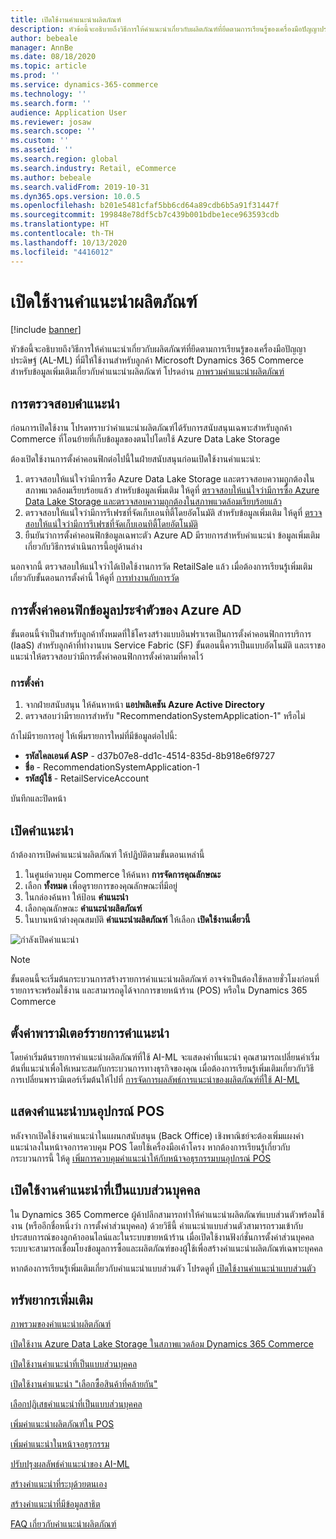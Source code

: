 ```yaml
---
title: เปิดใช้งานคำแนะนำผลิตภัณฑ์
description: หัวข้อนี้จะอธิบายถึงวิธีการให้คำแนะนำเกี่ยวกับผลิตภัณฑ์ที่ยึดตามการเรียนรู้ของเครื่องมือปัญญาประดิษฐ์ (AL-ML) ที่มีให้ใช้งานสำหรับลูกค้า Microsoft Dynamics 365 Commerce
author: bebeale
manager: AnnBe
ms.date: 08/18/2020
ms.topic: article
ms.prod: ''
ms.service: dynamics-365-commerce
ms.technology: ''
ms.search.form: ''
audience: Application User
ms.reviewer: josaw
ms.search.scope: ''
ms.custom: ''
ms.assetid: ''
ms.search.region: global
ms.search.industry: Retail, eCommerce
ms.author: bebeale
ms.search.validFrom: 2019-10-31
ms.dyn365.ops.version: 10.0.5
ms.openlocfilehash: b201e5481cfaf5bb6cd64a89cdb6b5a91f31447f
ms.sourcegitcommit: 199848e78df5cb7c439b001bdbe1ece963593cdb
ms.translationtype: HT
ms.contentlocale: th-TH
ms.lasthandoff: 10/13/2020
ms.locfileid: "4416012"
---
```

# <a name="enable-product-recommendations"></a>เปิดใช้งานคำแนะนำผลิตภัณฑ์

[!include [banner](includes/banner.md)]

หัวข้อนี้จะอธิบายถึงวิธีการให้คำแนะนำเกี่ยวกับผลิตภัณฑ์ที่ยึดตามการเรียนรู้ของเครื่องมือปัญญาประดิษฐ์ (AL-ML) ที่มีให้ใช้งานสำหรับลูกค้า Microsoft Dynamics 365 Commerce สำหรับข้อมูลเพิ่มเติมเกี่ยวกับคำแนะนำผลิตภัณฑ์ โปรดอ่าน [ภาพรวมคำแนะนำผลิตภัณฑ์](product-recommendations.md)

## <a name="recommendations-pre-check"></a>การตรวจสอบคำแนะนำ

ก่อนการเปิดใช้งาน โปรดทราบว่าคำแนะนำผลิตภัณฑ์ได้รับการสนับสนุนเฉพาะสำหรับลูกค้า Commerce ที่โอนย้ายที่เก็บข้อมูลของตนไปโดยใช้ Azure Data Lake Storage 

ต้องเปิดใช้งานการตั้งค่าคอนฟิกต่อไปนี้ในฝ่ายสนับสนุนก่อนเปิดใช้งานคำแนะนำ:

1. ตรวจสอบให้แน่ใจว่ามีการซื้อ Azure Data Lake Storage และตรวจสอบความถูกต้องในสภาพแวดล้อมเรียบร้อยแล้ว สำหรับข้อมูลเพิ่มเติม ให้ดูที่ [ตรวจสอบให้แน่ใจว่ามีการซื้อ Azure Data Lake Storage และตรวจสอบความถูกต้องในสภาพแวดล้อมเรียบร้อยแล้ว](enable-ADLS-environment.md)
2. ตรวจสอบให้แน่ใจว่ามีการรีเฟรชที่จัดเก็บเอนทิตี้โดยอัตโนมัติ สำหรับข้อมูลเพิ่มเติม ให้ดูที่ [ตรวจสอบให้แน่ใจว่ามีการรีเฟรชที่จัดเก็บเอนทิตี้โดยอัตโนมัติ](../fin-ops-core/dev-itpro/data-entities/entity-store-data-lake.md)
3. ยืนยันว่าการตั้งค่าคอนฟิกข้อมูลเฉพาะตัว Azure AD มีรายการสำหรับคำแนะนำ ข้อมูลเพิ่มเติมเกี่ยวกับวิธีการดำเนินการนี้อยู่ด้านล่าง

นอกจากนี้ ตรวจสอบให้แน่ใจว่าได้เปิดใช้งานการวัด RetailSale แล้ว เมื่อต้องการเรียนรู้เพิ่มเติมเกี่ยวกับขั้นตอนการตั้งค่านี้ ให้ดูที่ [การทำงานกับการวัด](https://docs.microsoft.com/dynamics365/ai/customer-insights/pm-measures)

## <a name="azure-ad-identity-configuration"></a>การตั้งค่าคอนฟิกข้อมูลประจำตัวของ Azure AD

ขั้นตอนนี้จำเป็นสำหรับลูกค้าทั้งหมดที่ใช้โครงสร้างแบบอินฟราเรดเป็นการตั้งค่าคอนฟิกการบริการ (IaaS) สำหรับลูกค้าที่ทำงานบน Service Fabric (SF) ขั้นตอนนี้ควรเป็นแบบอัตโนมัติ และเราขอแนะนำให้ตรวจสอบว่ามีการตั้งค่าคอนฟิกการตั้งค่าตามที่คาดไว้

### <a name="setup"></a>การตั้งค่า

1. จากฝ่ายสนับสนุน ให้ค้นหาหน้า **แอปพลิเคชัน Azure Active Directory**
2. ตรวจสอบว่ามีรายการสำหรับ "RecommendationSystemApplication-1" หรือไม่

ถ้าไม่มีรายการอยู่ ให้เพิ่มรายการใหม่ที่มีข้อมูลต่อไปนี้:

- **รหัสไคลเอนต์ ASP** - d37b07e8-dd1c-4514-835d-8b918e6f9727
- **ชื่อ** - RecommendationSystemApplication-1
- **รหัสผู้ใช้** - RetailServiceAccount

บันทึกและปิดหน้า 

## <a name="turn-on-recommendations"></a>เปิดคำแนะนำ

ถ้าต้องการเปิดคำแนะนำผลิตภัณฑ์ ให้ปฏิบัติตามขั้นตอนเหล่านี้

1. ในศูนย์ควบคุม Commerce ให้ค้นหา **การจัดการคุณลักษณะ**
1. เลือก **ทั้งหมด** เพื่อดูรายการของคุณลักษณะที่มีอยู่ 
1. ในกล่องค้นหา ให้ป้อน **คำแนะนำ**
1. เลือกคุณลักษณะ **คำแนะนำผลิตภัณฑ์**
1. ในบานหน้าต่างคุณสมบัติ **คำแนะนำผลิตภัณฑ์** ให้เลือก **เปิดใช้งานเดี๋ยวนี้**

![กำลังเปิดคำแนะนำ](./media/FeatureManagement_Recommendations.PNG)

> [!NOTE]
> ขั้นตอนนี้จะเริ่มต้นกระบวนการสร้างรายการคำแนะนำผลิตภัณฑ์ อาจจำเป็นต้องใช้หลายชั่วโมงก่อนที่รายการจะพร้อมใช้งาน และสามารถดูได้จากการขายหน้าร้าน (POS) หรือใน Dynamics 365 Commerce

## <a name="configure-recommendation-list-parameters"></a>ตั้งค่าพารามิเตอร์รายการคำแนะนำ

โดยค่าเริ่มต้นรายการคำแนะนำผลิตภัณฑ์ที่ใช้ AI-ML จะแสดงค่าที่แนะนำ คุณสามารถเปลี่ยนค่าเริ่มต้นที่แนะนำเพื่อให้เหมาะสมกับกระบวนการทางธุรกิจของคุณ เมื่อต้องการเรียนรู้เพิ่มเติมเกี่ยวกับวิธีการเปลี่ยนพารามิเตอร์เริ่มต้นให้ไปที่ [การจัดการผลลัพธ์การแนะนำของผลิตภัณฑ์ที่ใช้ AI-ML](modify-product-recommendation-results.md)

## <a name="show-recommendations-on-pos-devices"></a>แสดงคำแนะนำบนอุปกรณ์ POS

หลังจากเปิดใช้งานคำแนะนำในแผนกสนับสนุน (Back Office) เชิงพาณิชย์จะต้องเพิ่มแผงคำแนะนำลงในหน้าจอการควบคุม POS โดยใช้เครื่องมือเค้าโครง หากต้องการเรียนรู้เกี่ยวกับกระบวนการนี้ ให้ดู [เพิ่มการควบคุมคำแนะนำให้กับหน้าจอธุรกรรมบนอุปกรณ์ POS](add-recommendations-control-pos-screen.md) 

## <a name="enable-personalized-recommendations"></a>เปิดใช้งานคำแนะนำที่เป็นแบบส่วนบุคคล

ใน Dynamics 365 Commerce ผู้ค้าปลีกสามารถทำให้คำแนะนำผลิตภัณฑ์แบบส่วนตัวพร้อมใช้งาน (หรืออีกชื่อหนึ่งว่า การตั้งค่าส่วนบุคคล) ด้วยวิธีนี้ คำแนะนำแบบส่วนตัวสามารถรวมเข้ากับประสบการณ์ของลูกค้าออนไลน์และในระบบขายหน้าร้าน เมื่อเปิดใช้งานฟังก์ชั่นการตั้งค่าส่วนบุคคล ระบบจะสามารถเชื่อมโยงข้อมูลการซื้อและผลิตภัณฑ์ของผู้ใช้เพื่อสร้างคำแนะนำผลิตภัณฑ์เฉพาะบุคคล

หากต้องการเรียนรู้เพิ่มเติมเกี่ยวกับคำแนะนำแบบส่วนตัว โปรดดูที่ [เปิดใช้งานคำแนะนำแบบส่วนตัว](personalized-recommendations.md)

## <a name="additional-resources"></a>ทรัพยากรเพิ่มเติม

[ภาพรวมของคำแนะนำผลิตภัณฑ์](product-recommendations.md)

[เปิดใช้งาน Azure Data Lake Storage ในสภาพแวดล้อม Dynamics 365 Commerce](enable-adls-environment.md)

[เปิดใช้งานคำแนะนำที่เป็นแบบส่วนบุคคล](personalized-recommendations.md)

[เปิดใช้งานคำแนะนำ "เลือกซื้อสินค้าที่คล้ายกัน"](shop-similar-looks.md)

[เลือกปฏิเสธคำแนะนำที่เป็นแบบส่วนบุคคล](personalization-gdpr.md)

[เพิ่มคำแนะนำผลิตภัณฑ์ใน POS](product.md)

[เพิ่มคำแนะนำในหน้าจอธุรกรรม](add-recommendations-control-pos-screen.md)

[ปรับปรุงผลลัพธ์คำแนะนำของ AI-ML](modify-product-recommendation-results.md)

[สร้างคำแนะนำที่ระบุด้วยตนเอง](create-editorial-recommendation-lists.md)

[สร้างคำแนะนำที่มีข้อมูลสาธิต](product-recommendations-demo-data.md)

[FAQ เกี่ยวกับคำแนะนำผลิตภัณฑ์](faq-recommendations.md)

